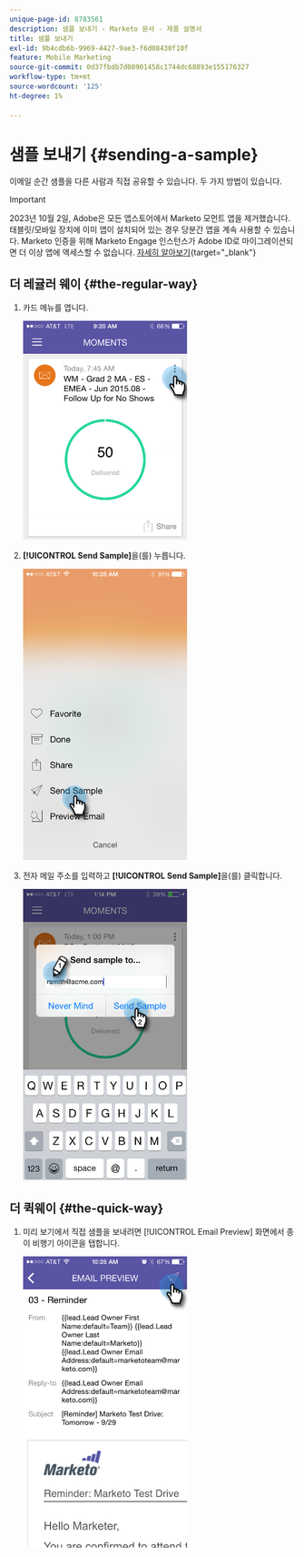 ```yaml
---
unique-page-id: 8783561
description: 샘플 보내기 - Marketo 문서 - 제품 설명서
title: 샘플 보내기
exl-id: 9b4cdb6b-9969-4427-9ae3-f6d08430f10f
feature: Mobile Marketing
source-git-commit: 0d37fbdb7d08901458c1744dc68893e155176327
workflow-type: tm+mt
source-wordcount: '125'
ht-degree: 1%

---
```


# 샘플 보내기 {#sending-a-sample}

이메일 순간 샘플을 다른 사람과 직접 공유할 수 있습니다. 두 가지 방법이 있습니다.

>[!IMPORTANT]
>
>2023년 10월 2일, Adobe은 모든 앱스토어에서 Marketo 모먼트 앱을 제거했습니다. 태블릿/모바일 장치에 이미 앱이 설치되어 있는 경우 당분간 앱을 계속 사용할 수 있습니다. Marketo 인증을 위해 Marketo Engage 인스턴스가 Adobe ID로 마이그레이션되면 더 이상 앱에 액세스할 수 없습니다. [자세히 알아보기](https://nation.marketo.com/t5/product-discussions/marketo-events-app-and-marketo-moments-app-end-of-life/m-p/340712/highlight/true#M193869){target="_blank"}

## 더 레귤러 웨이 {#the-regular-way}

1. 카드 메뉴를 엽니다.

   ![](assets/image2015-7-14-16-3a44-3a7.png)

1. **[!UICONTROL Send Sample]**&#x200B;을(를) 누릅니다.

   ![](assets/image2015-7-14-16-3a40-3a54.png)

1. 전자 메일 주소를 입력하고 **[!UICONTROL Send Sample]**&#x200B;을(를) 클릭합니다.

   ![](assets/image2015-7-14-17-3a2-3a32.png)

## 더 퀵웨이 {#the-quick-way}

1. 미리 보기에서 직접 샘플을 보내려면 [!UICONTROL Email Preview] 화면에서 종이 비행기 아이콘을 탭합니다.

   ![](assets/image2015-9-25-10-3a28-3a47.png)
